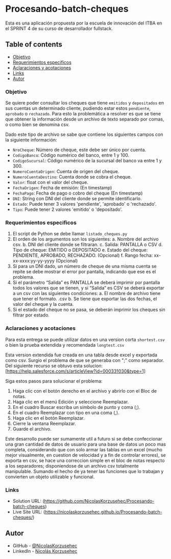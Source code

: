 # Procesando-batch-cheques
Esta es una aplicación propuesta por la escuela de innovación del ITBA en el SPRINT 4 de su curso de desarrollador fullstack.

## Table of contents

  - [Objetivo](#objetivo)
  - [Requerimientos especificos](#requerimientos-especificos)
  - [Aclaraciones y acotaciones](#aclaraciones-y-acotaciones)
  - [Links](#links)
  - [Autor](#autor)

### Objetivo
Se quiere poder consultar los cheques que tiene `emitidos` y `depositados` en sus cuentas un determinado cliente, pudiendo estar estos `pendiente`, `aprobado` o `rechazado`.
Para esto la problemática a resolver es que se tiene que obtener la información desde un archivo de texto separado por comas, o como bien se denomina csv.

Dado este tipo de archivo se sabe que contiene los siguientes campos con la siguiente información:
- `NroCheque`: Número de cheque, este debe ser único por cuenta.
- `CodigoBanco`: Código numérico del banco, entre 1 y 100.
- `CodigoSucursal`: Código numérico de la sucursal del banco va entre 1 y 300.
- `NumeroCuentaOrigen`: Cuenta de origen del cheque.
- `NumeroCuentaDestino`: Cuenta donde se cobra el cheque.
- `Valor`: float con el valor del cheque.
- `FechaOrigen`: Fecha de emisión: (En timestamp)
- `FechaPago`: Fecha de pago o cobro del cheque (En timestamp)
- `DNI`: String con DNI del cliente donde se permite identificarlo.
- `Estado`: Puede tener 3 valores 'pendiente', 'aprobado' o 'rechazado'.
- `Tipo`: Puede tener 2 valores 'emitido' o 'depositado'.

### Requerimientos especificos
1. El script de Python se debe llamar `listado_cheques.py`
2. El orden de los argumentos son los siguientes:
  a. Nombre del archivo csv.
  b. DNI del cliente donde se filtraran.
  c. Salida: PANTALLA o CSV
  d. Tipo de cheque: EMITIDO o DEPOSITADO
  e. Estado del cheque: PENDIENTE, APROBADO, RECHAZADO. (Opcional)
  f. Rango fecha: xx-xx-xxxx:yy-yy-yyyy (Opcional)
3. Si para un DNI dado, un número de cheque de una misma cuenta se repite se debe mostrar el error por pantalla, indicando que ese es el problema.
4. Si el parámetro “Salida” es PANTALLA se deberá imprimir por pantalla todos los valores que se tienen, y si “Salida” es CSV se deberá exportar a un csv con las siguientes condiciones:
  a. El nombre de archivo tiene que tener el formato.
  <DNI><TIMESTAMPS ACTUAL>.csv
  b. Se tiene que exportar las dos fechas, el valor del cheque y la cuenta.
5. Si el estado del cheque no se pasa, se deberán imprimir los cheques sin filtrar por estado.

### Aclaraciones y acotaciones
Para esta entrega se puede utilizar datos en una version corta `shortest.csv` o bien la prueba extendida y recomendada `longtest.csv `

Esta version extendida fue creada en una tabla desde excel y exportada como csv. Surgio el problema de que se generaba con ";" como separador.
Del siguiente recurso se obtuvo esta solucion:
[https://help.salesforce.com/s/articleView?id=000331030&type=1]

Siga estos pasos para solucionar el problema:

1. Haga clic con el botón derecho en el archivo y abrirlo con el Bloc de notas.
2. Haga clic en el menú Edición y seleccione Reemplazar.
3. En el cuadro Buscar escriba un símbolo de punto y coma (;).
4. En el cuadro Reemplazar con tipo en una coma (,).
5. Haga clic en el botón Reemplazar.
6. Cierre la ventana Reemplazar.
7. Guarde el archivo. 

Este desarrollo puede ser sumamente util a futuro si se debe confeccionar una gran cantidad de datos de usuario para una base de datos un poco mas completa, considerando que con solo armar las tablas en un excel (mucho mejor visualmente, en cuestion de velocidad y a fin de controlar errores), se exporta en csv, se hace una correccion simple en el bloc de notas respecto a los separadores; disponiendose de un archivo csv totalmente manipulable. Sumando el hecho de ya tener las funciones que lo trabajan y convierten un objeto utilizable y funcional.

### Links
- Solution URL: (https://github.com/NicolasKorzusehec/Procesando-batch-cheques)
- Live Site URL: (https://nicolaskorzusehec.github.io/Procesando-batch-cheques/)

## Autor
- GitHub - [@NicolasKorzusehec](https://github.com/NicolasKorzusehec)
- LinkedIn - [Nicolás Korzusehec](https://www.linkedin.com/in/nicol%C3%A1s-korzusehec/)
